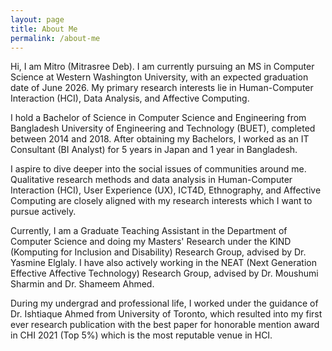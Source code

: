 ```yaml
---
layout: page
title: About Me
permalink: /about-me
---
```


Hi, I am Mitro (Mitrasree Deb). I am currently pursuing an MS in Computer Science at Western Washington University, with an expected graduation date of June 2026. My primary research interests lie in Human-Computer Interaction (HCI), Data Analysis, and Affective Computing. 

I hold a Bachelor of Science in Computer Science and Engineering from Bangladesh University of Engineering and Technology (BUET), completed between 2014 and 2018. After obtaining my Bachelors, I worked as an IT Consultant (BI Analyst) for 5 years in Japan and 1 year in Bangladesh.

I aspire to dive deeper into the social issues of communities around me. Qualitative research methods and data analysis in Human-Computer Interaction (HCI), User Experience (UX), ICT4D, Ethnography, and Affective Computing are closely aligned with my research interests which I want to pursue actively.

Currently, I am a Graduate Teaching Assistant in the Department of Computer Science and doing my Masters' Research under the KIND (Komputing for Inclusion and Disability) Research Group, advised by Dr. Yasmine Elglaly. I have also actively working in the NEAT (Next Generation Effective Affective Technology) Research Group, advised by Dr. Moushumi Sharmin and Dr. Shameem Ahmed. 

During my undergrad and professional life, I worked under the guidance of Dr. Ishtiaque Ahmed from University of Toronto, which resulted into my first ever research publication with the best paper for honorable mention award in CHI 2021 (Top 5%) which is the most reputable venue in HCI. 